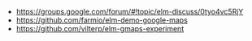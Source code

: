 - https://groups.google.com/forum/#!topic/elm-discuss/0tyo4vc5RjY
- https://github.com/farmio/elm-demo-google-maps
- https://github.com/vilterp/elm-gmaps-experiment
